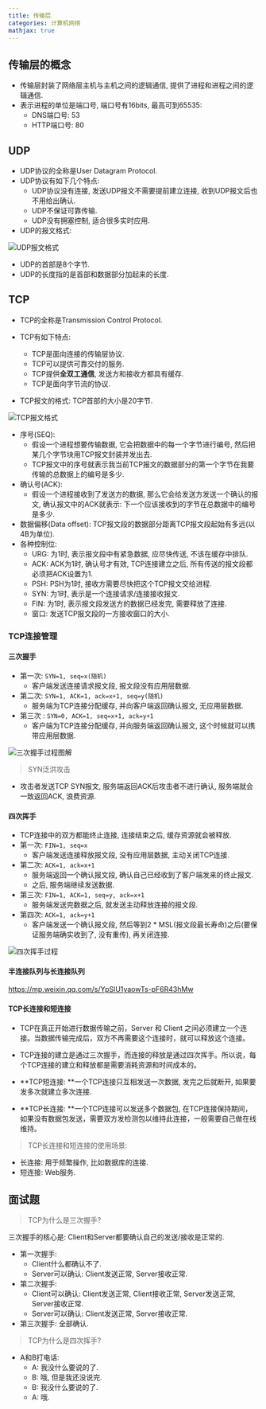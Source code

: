 ```yaml
---
title: 传输层
categories: 计算机网络
mathjax: true
---
```






## 传输层的概念

* 传输层封装了网络层主机与主机之间的逻辑通信, 提供了进程和进程之间的逻辑通信.
* 表示进程的单位是端口号, 端口号有16bits, 最高可到65535:
  * DNS端口号: 53
  * HTTP端口号: 80

## UDP

* UDP协议的全称是User Datagram Protocol.
* UDP协议有如下几个特点:
  * UDP协议没有连接, 发送UDP报文不需要提前建立连接, 收到UDP报文后也不用给出确认.
  * UDP不保证可靠传输.
  * UDP没有拥塞控制, 适合很多实时应用.
* UDP的报文格式:

![UDP报文格式](./network_tcp/image-20240706163634525.png)

* UDP的首部是8个字节.
* UDP的长度指的是首部和数据部分加起来的长度.



## TCP

* TCP的全称是Transmission Control Protocol.

* TCP有如下特点:
  * TCP是面向连接的传输层协议.
  * TCP可以提供可靠交付的服务.
  * TCP提供**全双工通信**, 发送方和接收方都具有缓存.
  * TCP是面向字节流的协议.

* TCP报文的格式: TCP首部的大小是20字节.

![TCP报文格式](./network_tcp/image-20240706173954013.png)

* 序号(SEQ): 
  * 假设一个进程想要传输数据, 它会把数据中的每一个字节进行编号, 然后把某几个字节块用TCP报文封装并发出去.
  * TCP报文中的序号就表示我当前TCP报文的数据部分的第一个字节在我要传输的总数据上的编号是多少.
* 确认号(ACK):
  * 假设一个进程接收到了发送方的数据, 那么它会给发送方发送一个确认的报文, 确认报文中的ACK就表示: 下一个应该接收到的字节在总数据中的编号是多少.
* 数据偏移(Data offset): TCP报文段的数据部分距离TCP报文段起始有多远(以4B为单位).
* 各种控制位:
  * URG: 为1时, 表示报文段中有紧急数据, 应尽快传送, 不该在缓存中排队.
  * ACK: ACK为1时, 确认号才有效, TCP连接建立之后, 所有传送的报文段都必须把ACK设置为1. 
  * PSH: PSH为1时, 接收方需要尽快把这个TCP报文交给进程.
  * SYN: 为1时, 表示是一个连接请求/连接接收报文.
  * FIN: 为1时, 表示报文段发送方的数据已经发完, 需要释放了连接.
  * 窗口: 发送TCP报文段的一方接收窗口的大小.



### TCP连接管理

#### 三次握手

* 第一次: `SYN=1, seq=x(随机)`
  * 客户端发送连接请求报文段, 报文段没有应用层数据.
* 第二次: `SYN=1, ACK=1, ack=x+1, seq=y(随机)`
  * 服务端为TCP连接分配缓存, 并向客户端返回确认报文, 无应用层数据.
* 第三次 : `SYN=0, ACK=1, seq=x+1, ack=y+1`
  * 客户端为TCP连接分配缓存, 并向服务端返回确认报文, 这个时候就可以携带应用层数据.

![三次握手过程图解](./network_tcp/image-20240706174055668.png)



> SYN泛洪攻击

* 攻击者发送TCP SYN报文, 服务端返回ACK后攻击者不进行确认, 服务端就会一致返回ACK, 浪费资源.

#### 四次挥手

* TCP连接中的双方都能终止连接, 连接结束之后, 缓存资源就会被释放.
* 第一次: `FIN=1, seq=x`
  * 客户端发送连接释放报文段, 没有应用层数据, 主动关闭TCP连接.
* 第二次: `ACK=1, ack=x+1`
  * 服务端返回一个确认报文段, 确认自己已经收到了客户端发来的终止报文.
  * 之后, 服务端继续发送数据.
* 第三次: `FIN=1, ACK=1, seq=y, ack=x+1`
  * 服务端发送完数据之后, 就发送主动释放连接的报文段.
* 第四次: `ACK=1, ack=y+1`
  * 客户端发送一个确认报文段, 然后等到2 * MSL(报文段最长寿命)之后(要保证服务端确实收到了, 没有重传), 再关闭连接.

![四次挥手过程](./network_tcp/image-20240706173902580.png)



#### 半连接队列与长连接队列

https://mp.weixin.qq.com/s/YpSlU1yaowTs-pF6R43hMw



#### TCP长连接和短连接

* TCP在真正开始进行数据传输之前，Server 和 Client 之间必须建立一个连接。当数据传输完成后，双方不再需要这个连接时，就可以释放这个连接。

* TCP连接的建立是通过三次握手，而连接的释放是通过四次挥手。所以说，每个TCP连接的建立和释放都是需要消耗资源和时间成本的。

* **TCP短连接: **一个TCP连接只互相发送一次数据, 发完之后就断开, 如果要发多次就建立多次连接.
* **TCP长连接: **一个TCP连接可以发送多个数据包, 在TCP连接保持期间，如果没有数据包发送，需要双方发检测包以维持此连接，一般需要自己做在线维持。

> TCP长连接和短连接的使用场景:

* 长连接: 用于频繁操作, 比如数据库的连接.
* 短连接: Web服务.

## 面试题

> TCP为什么是三次握手?

三次握手的核心是: Client和Server都要确认自己的发送/接收是正常的.

* 第一次握手:
  * Client什么都确认不了.
  * Server可以确认: Client发送正常, Server接收正常.
* 第二次握手:
  * Client可以确认: Client发送正常, Client接收正常, Server发送正常, Server接收正常.
  * Server可以确认: Client发送正常, Server接收正常.
* 第三次握手: 全部确认.



> TCP为什么是四次挥手?

* A和B打电话:
  * A: 我没什么要说的了.
  * B: 哦, 但是我还没说完.
  * B: 我没什么要说的了.
  * A: 哦.